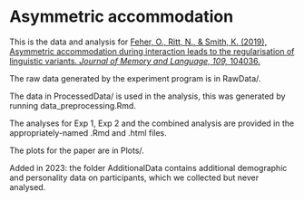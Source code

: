 # Asymmetric accommodation

This is the data and analysis for [Feher, O., Ritt, N., & Smith, K. (2019), Asymmetric accommodation during interaction leads to the regularisation of linguistic variants. *Journal of Memory and Language, 109,* 104036.](https://doi.org/10.1016/j.jml.2019.104036)

The raw data generated by the experiment program is in RawData/.

The data in ProcessedData/ is used in the analysis, this was generated by running data_preprocessing.Rmd.

The analyses for Exp 1, Exp 2 and the combined analysis are provided in the appropriately-named .Rmd and .html files.

The plots for the paper are in Plots/.

Added in 2023: the folder AdditionalData contains additional demographic and personality data on participants, which we collected but never analysed.
